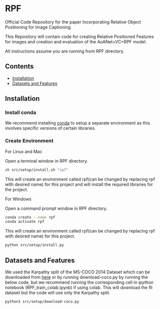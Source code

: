# RPF
Official Code Repository for the paper Incorporating Relative Object Positioning for Image Captioning

This Repository will contain code for creating Relative Positioned Features for images and creation and evaluation of the AoANet+VC+RPF model.

All instructions assume you are running from RPF directory.

## Contents
<ul>
  <li><a href="#inst">Installation</a></li>
  <li><a href="#data">Datasets and Features</a></li>    
</ul>

## <a id="inst"> Installation</a>

### Install conda
We recommend installing <a href="https://www.anaconda.com/products/individual">conda</a> to setup a separate environment as this involves specific versions of certain libraries.

### Create Environment

For Linux and Mac

Open a terminal window in RPF directory.

````bash
sh src/setup/install.sh "rpf"
````
This will create an environment called rpf(can be changed by replacing rpf with desired name) for this project and will install the required libraries for the project.

For Windows

Open a command prompt window in RPF directory.

````bash
conda create --name rpf
conda activate rpf
````
This will create an environment called rpf(can be changed by replacing rpf with desired name) for this project.

````bash
python src/setup/install.py
````

## <a id="data">Datasets and Features</a>

We used the Karpathy split of the MS-COCO 2014 Dataset which can be downloaded from <a href="https://cocodataset.org/">here</a> or by running download-coco.py by running the below code, but we recommend running the corresponding cell in ipython notebook (RPF_train_colab.ipynb) if using colab. This will download the fll dataset but the code will use only the Karpathy split.

````bash
python3 src/setup/download-coco.py
````